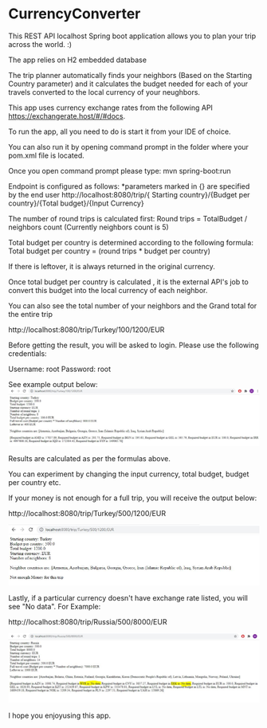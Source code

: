 # CurrencyConverter

This REST API localhost Spring boot application allows you to plan your trip across the world. :)

The app relies on H2 embedded database

The trip planner automatically finds your neighbors (Based on the Starting Country parameter) and it calculates the budget needed for each of your travels converted to the local currency of your neughbors.

This app uses currency exchange rates from the following API https://exchangerate.host/#/#docs.

To run the app, all you need to do is start it from your IDE of choice.

You can also run it by opening command prompt in the folder where your pom.xml file is located.

Once you open command prompt please type: mvn spring-boot:run

Endpoint is configured as follows:
*parameters marked in {} are specified by the end user
http://localhost:8080/trip/{ Starting country}/{Budget per country}/{Total budget}/{Input Currency}

The number of round trips is calculated first: Round trips = TotalBudget / neighbors count (Currently neighbors count is 5)

Total budget per country is determined according to the following formula: Total budget per country = (round trips * budget per country)

If there is leftover, it is always returned in the original currency.

Once total budget per country is calculated , it is the external API's job to convert this budget into the local currency of each neighbor.

You can also see the total number of your neighbors and the Grand total for the entire trip

http://localhost:8080/trip/Turkey/100/1200/EUR

Before getting the result, you will be asked to login. Please use the following credentials:

Username: root
Password: root

See example output below: 
![alt text](https://github.com/MihaelMihov/CurrencyConverter/blob/master/src/main/Capture.JPG)

Results are calculated as per the formulas above. 

You can experiment by changing the input currency, total budget, budget per country etc.

If your money is not enough for a full trip, you will receive the output below:

http://localhost:8080/trip/Turkey/500/1200/EUR

![alt text](https://github.com/MihaelMihov/CurrencyConverter/blob/master/src/main/Capture2.JPG)

Lastly, if a particular currency doesn't have exchange rate listed, you will see "No data". For Example:

http://localhost:8080/trip/Russia/500/8000/EUR

![alt text](https://github.com/MihaelMihov/CurrencyConverter/blob/master/src/main/Capture3.JPG)

I hope you enjoyusing this app.
